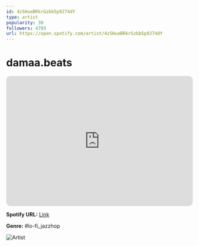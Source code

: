 ```yaml
---
id: 4zSHueBRkrGzbb5p9J74dY
type: artist
popularity: 39
followers: 4793
url: https://open.spotify.com/artist/4zSHueBRkrGzbb5p9J74dY
---
```

# damaa.beats

<iframe style="border-radius:12px" src="https://open.spotify.com/embed/artist/4zSHueBRkrGzbb5p9J74dY" width="100%" height="352" frameBorder="0" allowfullscreen="" allow="autoplay; clipboard-write; encrypted-media; fullscreen; picture-in-picture" loading="lazy"></iframe>

**Spotify URL:** [Link](https://open.spotify.com/artist/4zSHueBRkrGzbb5p9J74dY)

**Genre:**  #lo-fi_jazzhop

![Artist](https://i.scdn.co/image/ab6761610000e5eb7059e61fa43ee81c003e7ea5)
